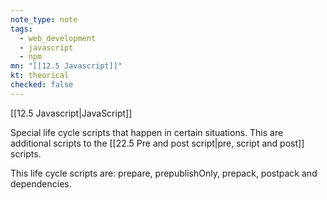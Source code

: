 ```yaml
---
note_type: note
tags:
  - web_development
  - javascript
  - npm
mn: "[[12.5 Javascript]]"
kt: theorical
checked: false
---
```

[[12.5 Javascript|JavaScript]]

Special life cycle scripts that happen in certain situations. This are additional scripts to the [[22.5 Pre and post script|pre, script and post]] scripts.

This life cycle scripts are: prepare, prepublishOnly, prepack, postpack and dependencies. 